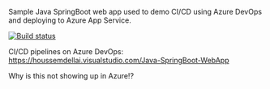Sample Java SpringBoot web app used to demo CI/CD using Azure DevOps and deploying to Azure App Service.

[![Build status](https://houssemdellai.visualstudio.com/Java-SpringBoot-WebApp/_apis/build/status/Java-SpringBoot-Maven-CI)](https://houssemdellai.visualstudio.com/Java-SpringBoot-WebApp/_build/latest?definitionId=96)

CI/CD pipelines on Azure DevOps:
https://houssemdellai.visualstudio.com/Java-SpringBoot-WebApp

Why is this not showing up in Azure!?
